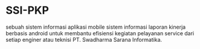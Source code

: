 # SSI-PKP
sebuah sistem informasi aplikasi mobile sistem informasi laporan kinerja berbasis android untuk membantu efisiensi kegiatan pelayanan service dari setiap enginer atau teknisi PT. Swadharma Sarana Informatika. 
